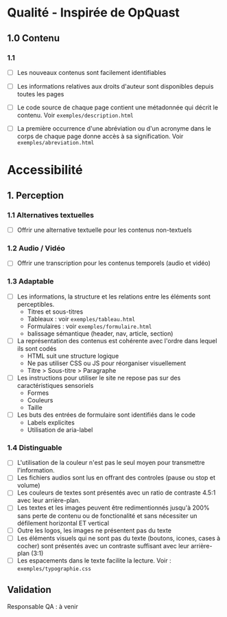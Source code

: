 # Qualité  - Inspirée de OpQuast
  
## 1.0 Contenu

### 1.1
- [ ] Les nouveaux contenus sont facilement identifiables
- [ ] Les informations relatives aux droits d'auteur sont disponibles depuis toutes les pages
- [ ] Le code source de chaque page contient une métadonnée qui décrit le contenu.  Voir `exemples/description.html`
- [ ]  La première occurrence d'une abréviation ou d'un acronyme dans le corps de chaque page donne accès à sa signification. Voir `exemples/abreviation.html`


# Accessibilité

## 1. Perception

### 1.1 Alternatives textuelles
- [ ] Offrir une alternative textuelle pour les contenus non-textuels
### 1.2 Audio / Vidéo
- [ ] Offrir une transcription pour les contenus temporels (audio et vidéo)
### 1.3 Adaptable
- [ ] Les informations, la structure et les relations entre les éléments sont perceptibles. 
    - Titres et sous-titres
    - Tableaux : voir `exemples/tableau.html`
    - Formulaires : voir `exemples/formulaire.html`
    - balissage sémantique (header, nav, article, section)
- [ ] La représentation des contenus est cohérente avec l'ordre dans lequel ils sont codés
    - HTML suit une structure logique
    - Ne pas utiliser CSS ou JS pour réorganiser visuellement
    - Titre > Sous-titre > Paragraphe
- [ ] Les instructions pour utiliser le site ne repose pas sur des caractéristiques sensoriels
    - Formes
    - Couleurs
    - Taille
 - [ ] Les buts des entrées de formulaire sont identifiés dans le code
    - Labels explicites
    - Utilisation de aria-label
### 1.4 Distinguable
- [ ] L'utilisation de la couleur n'est pas le seul moyen pour transmettre l'information.
- [ ] Les fichiers audios sont lus en offrant des controles (pause ou stop et volume)
- [ ] Les couleurs de textes sont présentés avec un ratio de contraste 4.5:1 avec leur arrière-plan.
- [ ] Les textes et les images peuvent être redimentionnés jusqu'à 200% sans perte de contenu ou de fonctionalité et sans nécessiter un défilement horizontal ET vertical
- [ ] Outre les logos, les images ne présentent pas du texte
- [ ] Les éléments visuels qui ne sont pas du texte (boutons, icones, cases à cocher) sont présentés avec un contraste suffisant avec leur arrière-plan (3:1)
- [ ] Les espacements dans le texte facilite la lecture. Voir : `exemples/typographie.css`

## Validation
Responsable QA : à venir